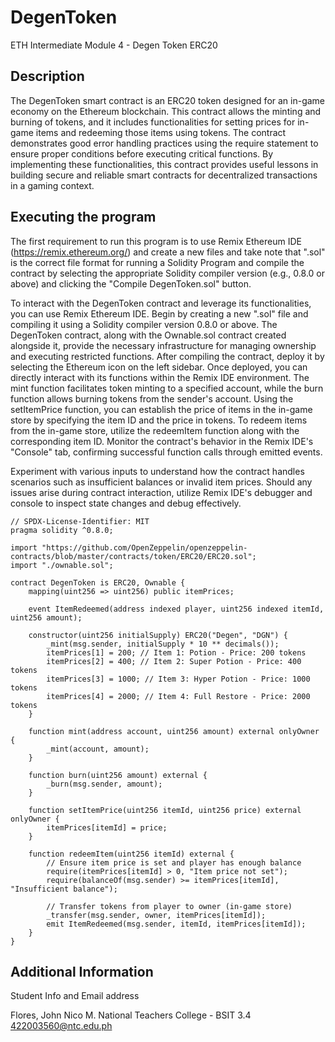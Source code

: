 # DegenToken
ETH Intermediate Module 4 - Degen Token ERC20

## Description

The DegenToken smart contract is an ERC20 token designed for an in-game economy on the Ethereum blockchain. This contract allows the minting and burning of tokens, and it includes functionalities for setting prices for in-game items and redeeming those items using tokens. The contract demonstrates good error handling practices using the require statement to ensure proper conditions before executing critical functions. By implementing these functionalities, this contract provides useful lessons in building secure and reliable smart contracts for decentralized transactions in a gaming context.

## Executing the program

The first requirement to run this program is to use Remix Ethereum IDE (https://remix.ethereum.org/) and create a new files and take note that ".sol" is the correct file format for running a Solidity Program and compile the contract by selecting the appropriate Solidity compiler version (e.g., 0.8.0 or above) and clicking the "Compile DegenToken.sol" button.

To interact with the DegenToken contract and leverage its functionalities, you can use Remix Ethereum IDE. Begin by creating a new ".sol" file and compiling it using a Solidity compiler version 0.8.0 or above. The DegenToken contract, along with the Ownable.sol contract created alongside it, provide the necessary infrastructure for managing ownership and executing restricted functions. After compiling the contract, deploy it by selecting the Ethereum icon on the left sidebar. Once deployed, you can directly interact with its functions within the Remix IDE environment. The mint function facilitates token minting to a specified account, while the burn function allows burning tokens from the sender's account. Using the setItemPrice function, you can establish the price of items in the in-game store by specifying the item ID and the price in tokens. To redeem items from the in-game store, utilize the redeemItem function along with the corresponding item ID. Monitor the contract's behavior in the Remix IDE's "Console" tab, confirming successful function calls through emitted events.

Experiment with various inputs to understand how the contract handles scenarios such as insufficient balances or invalid item prices. Should any issues arise during contract interaction, utilize Remix IDE's debugger and console to inspect state changes and debug effectively.

```
// SPDX-License-Identifier: MIT
pragma solidity ^0.8.0;

import "https://github.com/OpenZeppelin/openzeppelin-contracts/blob/master/contracts/token/ERC20/ERC20.sol";
import "./ownable.sol";

contract DegenToken is ERC20, Ownable {
    mapping(uint256 => uint256) public itemPrices;

    event ItemRedeemed(address indexed player, uint256 indexed itemId, uint256 amount);

    constructor(uint256 initialSupply) ERC20("Degen", "DGN") {
        _mint(msg.sender, initialSupply * 10 ** decimals());
        itemPrices[1] = 200; // Item 1: Potion - Price: 200 tokens
        itemPrices[2] = 400; // Item 2: Super Potion - Price: 400 tokens
        itemPrices[3] = 1000; // Item 3: Hyper Potion - Price: 1000 tokens
        itemPrices[4] = 2000; // Item 4: Full Restore - Price: 2000 tokens
    }

    function mint(address account, uint256 amount) external onlyOwner {
        _mint(account, amount);
    }

    function burn(uint256 amount) external {
        _burn(msg.sender, amount);
    }

    function setItemPrice(uint256 itemId, uint256 price) external onlyOwner {
        itemPrices[itemId] = price;
    }

    function redeemItem(uint256 itemId) external {
        // Ensure item price is set and player has enough balance
        require(itemPrices[itemId] > 0, "Item price not set");
        require(balanceOf(msg.sender) >= itemPrices[itemId], "Insufficient balance");

        // Transfer tokens from player to owner (in-game store)
        _transfer(msg.sender, owner, itemPrices[itemId]);
        emit ItemRedeemed(msg.sender, itemId, itemPrices[itemId]);
    }
}
```
## Additional Information

Student Info and Email address

Flores, John Nico M.
National Teachers College - BSIT 3.4
422003560@ntc.edu.ph
